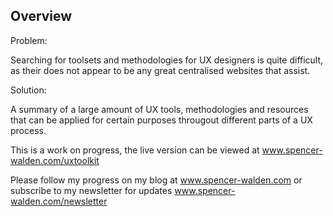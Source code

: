 

## Overview

Problem:

Searching for toolsets and methodologies for UX designers is quite difficult, as their does not appear to be any great centralised websites that assist. 

Solution:

A summary of a large amount of UX tools, methodologies and resources that can be applied for certain purposes througout different parts of a UX process. 

This is a work on progress, the live version can be viewed at www.spencer-walden.com/uxtoolkit 

Please follow my progress on my blog at www.spencer-walden.com or subscribe to my newsletter for updates www.spencer-walden.com/newsletter


